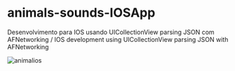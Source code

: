 # animals-sounds-IOSApp
Desenvolvimento para IOS usando UICollectionView parsing JSON com AFNetworking /
IOS development using UICollectionView parsing JSON with AFNetworking 

![animalios](https://github.com/pamepeixinho/animals-sounds-IOSApp/blob/master/animalios.gif)
